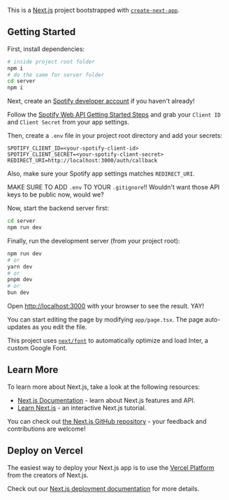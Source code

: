 This is a [Next.js](https://nextjs.org/) project bootstrapped with [`create-next-app`](https://github.com/vercel/next.js/tree/canary/packages/create-next-app).

## Getting Started

First, install dependencies:
```bash
# inside project root folder
npm i
# do the same for server folder
cd server
npm i
```

Next, create an [Spotify developer account](https://developer.spotify.com/) if you haven't already!

Follow the [Spotify Web API Getting Started Steps](https://developer.spotify.com/documentation/web-api) and grab your `Client ID` and `Client Secret` from your app settings.

Then, create a `.env` file in your project root directory and add your secrets:

```
SPOTIFY_CLIENT_ID=<your-spotify-client-id>
SPOTIFY_CLIENT_SECRET=<your-spotify-client-secret>
REDIRECT_URI=http://localhost:3000/auth/callback
```
Also, make sure your Spotify app settings matches `REDIRECT_URI`.

MAKE SURE TO ADD `.env` TO YOUR `.gitignore`!! Wouldn't want those API keys to be public now, would we?

Now, start the backend server first:
```bash
cd server
npm run dev
```

Finally, run the development server (from your project root):

```bash
npm run dev
# or
yarn dev
# or
pnpm dev
# or
bun dev
```

Open [http://localhost:3000](http://localhost:3000) with your browser to see the result. YAY!

You can start editing the page by modifying `app/page.tsx`. The page auto-updates as you edit the file.

This project uses [`next/font`](https://nextjs.org/docs/basic-features/font-optimization) to automatically optimize and load Inter, a custom Google Font.

## Learn More

To learn more about Next.js, take a look at the following resources:

- [Next.js Documentation](https://nextjs.org/docs) - learn about Next.js features and API.
- [Learn Next.js](https://nextjs.org/learn) - an interactive Next.js tutorial.

You can check out [the Next.js GitHub repository](https://github.com/vercel/next.js/) - your feedback and contributions are welcome!

## Deploy on Vercel

The easiest way to deploy your Next.js app is to use the [Vercel Platform](https://vercel.com/new?utm_medium=default-template&filter=next.js&utm_source=create-next-app&utm_campaign=create-next-app-readme) from the creators of Next.js.

Check out our [Next.js deployment documentation](https://nextjs.org/docs/deployment) for more details.
